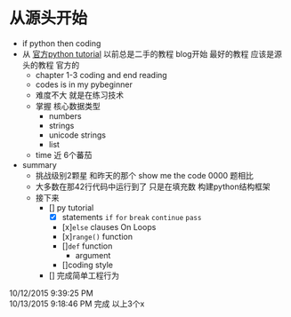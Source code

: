# 从源头开始 #

- if python then coding
- 从 [官方python tutorial](https://docs.python.org/2/tutorial/) 以前总是二手的教程 blog开始 最好的教程 应该是源头的教程 官方的
	+ chapter 1-3 coding and end reading 
	+ codes is in my pybeginner 
	+ 难度不大 就是在练习技术 
	+ 掌握 核心数据类型 
		+ numbers
		+ strings
		+ unicode strings
		+ list
	+ time 近 6个蕃茄
- summary
	+ 挑战级别2颗星 和昨天的那个 show me the code 0000 题相比
	+ 大多数在那42行代码中运行到了 只是在填充数 构建python结构框架
	+ 接下来  
		- [] py tutorial
			- [x] statements `if` `for` `break` `continue` `pass`
			- [x]`else` clauses On Loops 
			- [x]`range()` function
			- []`def` function
				- argument
			- []coding style
		- [] 完成简单工程行为

10/12/2015 9:39:25 PM   
10/13/2015 9:18:46 PM   完成 以上3个x
